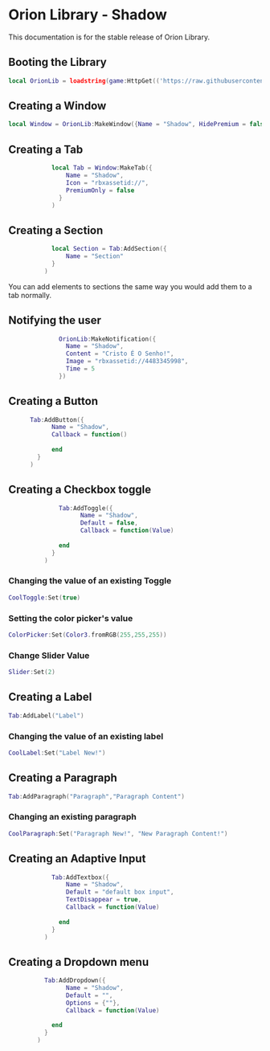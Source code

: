# Orion Library - Shadow
This documentation is for the stable release of Orion Library.

## Booting the Library
```lua
local OrionLib = loadstring(game:HttpGet(('https://raw.githubusercontent.com/shlexware/Orion/main/source')))()
```



## Creating a Window
```lua
local Window = OrionLib:MakeWindow({Name = "Shadow", HidePremium = false, SaveConfig = true, ConfigFolder = "ShadowLib"})
```



## Creating a Tab
```lua
            local Tab = Window:MakeTab({
              	Name = "Shadow",
              	Icon = "rbxassetid://",
              	PremiumOnly = false
              }
            )

```
## Creating a Section
```lua
            local Section = Tab:AddSection({
            	Name = "Section"
            }
          )
```
You can add elements to sections the same way you would add them to a tab normally.

## Notifying the user
```lua
              OrionLib:MakeNotification({
              	Name = "Shadow",
              	Content = "Cristo É O Senho!",
              	Image = "rbxassetid://4483345998",
              	Time = 5
              })
```



## Creating a Button
```lua
      Tab:AddButton({
        	Name = "Shadow",
        	Callback = function()
              		
          	end    
        }
      )
```


## Creating a Checkbox toggle
```lua
              Tab:AddToggle({
                	Name = "Shadow",
                	Default = false,
                	Callback = function(Value)
                		
              end    
            }
          )
```

### Changing the value of an existing Toggle
```lua
CoolToggle:Set(true)
```



### Setting the color picker's value
```lua
ColorPicker:Set(Color3.fromRGB(255,255,255))
```


### Change Slider Value
```lua
Slider:Set(2)
```

## Creating a Label
```lua
Tab:AddLabel("Label")
```

### Changing the value of an existing label
```lua
CoolLabel:Set("Label New!")
```


## Creating a Paragraph
```lua
Tab:AddParagraph("Paragraph","Paragraph Content")
```

### Changing an existing paragraph
```lua
CoolParagraph:Set("Paragraph New!", "New Paragraph Content!")
```


## Creating an Adaptive Input
```lua
            Tab:AddTextbox({
              	Name = "Shadow",
              	Default = "default box input",
              	TextDisappear = true,
              	Callback = function(Value)
              		
              end	  
            }
          )

```


## Creating a Dropdown menu
```lua
          Tab:AddDropdown({
            	Name = "Shadow",
            	Default = "",
            	Options = {""},
            	Callback = function(Value)
            		
            end    
          }
        )

```
